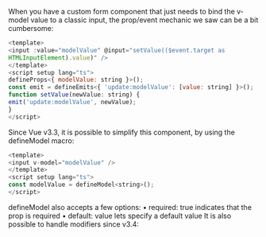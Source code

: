 
When you have a custom form component that just needs to bind the v-model value to a classic
input, the prop/event mechanic we saw can be a bit cumbersome:

```js
<template>
<input :value="modelValue" @input="setValue(($event.target as
HTMLInputElement).value)" />
</template>
<script setup lang="ts">
defineProps<{ modelValue: string }>();
const emit = defineEmits<{ 'update:modelValue': [value: string] }>();
function setValue(newValue: string) {
emit('update:modelValue', newValue);
}
</script>
```

Since Vue v3.3, it is possible to simplify this component, by using the defineModel macro:

```js
<template>
<input v-model="modelValue" />
</template>
<script setup lang="ts">
const modelValue = defineModel<string>();
</script>
```

defineModel also accepts a few options:
• required: true indicates that the prop is required
• default: value lets specify a default value
It is also possible to handle modifiers since v3.4:

